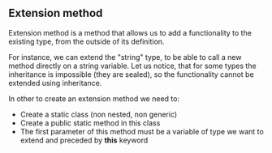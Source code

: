﻿## Extension method

Extension method is a method that allows us to add a functionality to the existing type, from the outside of its definition.

For instance, we can extend the "string" type, to be able to call a new method directly on a string variable. 
Let us notice, that for some types the inheritance is impossible (they are sealed), so the functionality cannot be extended using inheritance.

In other to create an extension method we need to:
- Create a static class (non nested, non generic)
- Create a public static method in this class
- The first parameter of this method must be a variable of type we want to extend and preceded by **this** keyword